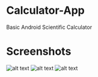 # Calculator-App
Basic Android Scientific Calculator

# Screenshots
![alt text](https://ibb.co/nw82SPg)
![alt text](https://ibb.co/F669g13)
![alt text](https://ibb.co/Rp5bYKs)
